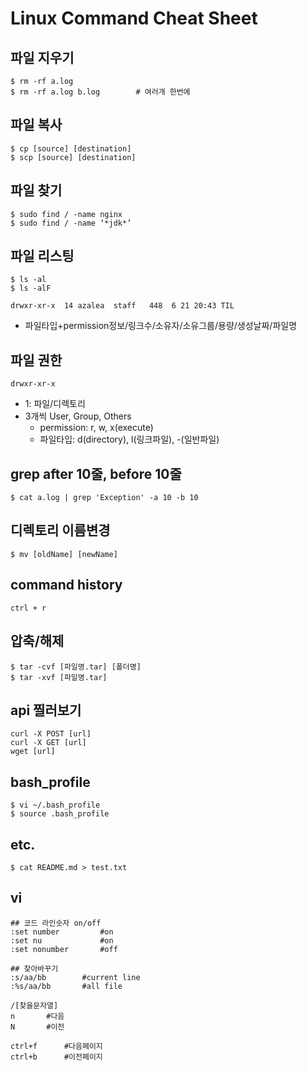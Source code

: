 # Linux Command Cheat Sheet

## 파일 지우기

```
$ rm -rf a.log
$ rm -rf a.log b.log		# 여러개 한번에
```

## 파일 복사

```
$ cp [source] [destination]
$ scp [source] [destination]
```

## 파일 찾기

```
$ sudo find / -name nginx
$ sudo find / -name ‘*jdk*’ 
```
## 파일 리스팅 

```
$ ls -al
$ ls -alF

drwxr-xr-x  14 azalea  staff   448  6 21 20:43 TIL
```

- 파일타입+permission정보/링크수/소유자/소유그룹/용량/생성날짜/파일명

## 파일 권한

```
drwxr-xr-x
```

- 1: 파일/디렉토리
- 3개씩 User, Group, Others
	- permission: r, w, x(execute)
	- 파일타입: d(directory), l(링크파일), -(일반파일)


## grep after 10줄, before 10줄

```
$ cat a.log | grep 'Exception' -a 10 -b 10
```

## 디렉토리 이름변경

```
$ mv [oldName] [newName]
```

## command history

```
ctrl + r
```

## 압축/해제

```
$ tar -cvf [파일명.tar] [폴더명]
$ tar -xvf [파일명.tar]
```

## api 찔러보기

```
curl -X POST [url]
curl -X GET [url]
wget [url]
```

## bash_profile

```
$ vi ~/.bash_profile
$ source .bash_profile
```

## etc.

```
$ cat README.md > test.txt
```

## vi

```
## 코드 라인숫자 on/off
:set number			#on
:set nu				#on
:set nonumber		#off

## 찾아바꾸기
:s/aa/bb		#current line
:%s/aa/bb		#all file

/[찾을문자열]
n		#다음
N		#이전

ctrl+f		#다음페이지
ctrl+b		#이전페이지
```
